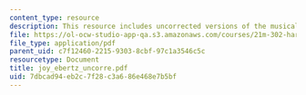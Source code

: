 ```yaml
---
content_type: resource
description: This resource includes uncorrected versions of the musical rhythms.
file: https://ol-ocw-studio-app-qa.s3.amazonaws.com/courses/21m-302-harmony-and-counterpoint-ii-spring-2005/7dbcad94eb2c7f28c3a686e468e7b5bf_joy_ebertz_uncorre.pdf
file_type: application/pdf
parent_uid: c7f12460-2215-9303-8cbf-97c1a3546c5c
resourcetype: Document
title: joy_ebertz_uncorre.pdf
uid: 7dbcad94-eb2c-7f28-c3a6-86e468e7b5bf
---
```

